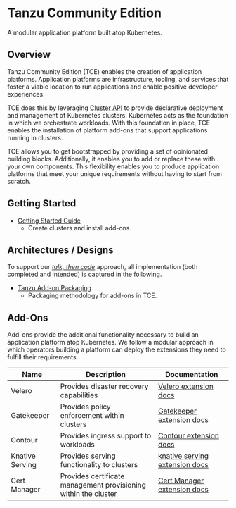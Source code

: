 # Tanzu Community Edition

A modular application platform built atop Kubernetes.

## Overview

Tanzu Community Edition (TCE) enables the creation of application platforms.
Application platforms are infrastructure, tooling, and services that foster
a viable location to run applications and enable positive developer experiences.

TCE does this by leveraging [Cluster API](https://cluster-api.sigs.k8s.io/) to
provide declarative deployment and management of Kubernetes clusters. Kubernetes
acts as the foundation in which we orchestrate workloads. With this foundation
in place, TCE enables the installation of platform add-ons that support
applications running in clusters.

TCE allows you to get bootstrapped by providing a set of opinionated building blocks.
Additionally, it enables you to add or replace these with your own components. This
flexibility enables you to produce application platforms that meet your unique
requirements without having to start from scratch.

## Getting Started

* [Getting Started Guide](docs/getting-started.md)
  * Create clusters and install add-ons.

## Architectures / Designs

To support our [_talk, then
code_](https://github.com/vmware-tanzu/tce/blob/main/CONTRIBUTING.md#before-you-submit-a-pull-request)
approach, all implementation (both completed and intended) is captured in the
following.

* [Tanzu Add-on Packaging](./docs/designs/tanzu-addon-packaging.md)
  * Packaging methodology for add-ons in TCE.

## Add-Ons

Add-ons provide the additional functionality necessary to build an application platform atop Kubernetes. We follow a modular approach in which operators building a platform can deploy the extensions they need to fulfill their requirements.

| Name | Description | Documentation |
|------|-------------|---------------|
| Velero | Provides disaster recovery capabilities | [Velero extension docs](./extensions/velero) |
| Gatekeeper | Provides policy enforcement within clusters | [Gatekeeper extension docs](./extensions/gatekeeper) |
| Contour | Provides ingress support to workloads | [Contour extension docs](./extensions/contour) |
| Knative Serving | Provides serving functionality to clusters | [knative serving extension docs](./extensions/knative-serving) |
| Cert Manager | Provides certificate management provisioning within the cluster | [Cert Manager extension docs](./extensions/cert-manager) |
